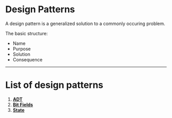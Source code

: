 # Design Patterns

A design pattern is a generalized solution to a commonly occuring problem.

The basic structure:

- Name
- Purpose
- Solution
- Consequence

---

# List of design patterns

1. **[ADT](adt/)**
2. **[Bit Fields](bit_fields/)**
3. **[State](state/)**
